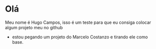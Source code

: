 # Olá 
Meu nome é Hugo Campos, isso é um teste para que eu consiga colocar algum projeto meu no github
+ estou pegando um projeto do Marcelo Costanzo e tirando ele como base.

